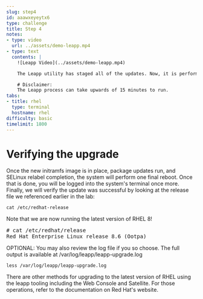 ```yaml
---
slug: step4
id: aaawxeyeytx6
type: challenge
title: Step 4
notes:
- type: video
  url: ../assets/demo-leapp.mp4
- type: text
  contents: |
    ![Leapp Video](../assets/demo-leapp.mp4)

    The Leapp utility has staged all of the updates. Now, it is performing several actions inside a temporary environment. This includes creating a new initramfs image, relabeling SELinux contexts, and well as cleaning up any remaining RHEL 7 packages.

    # Disclaimer:
    The Leapp process can take upwards of 15 minutes to run.
tabs:
- title: rhel
  type: terminal
  hostname: rhel
difficulty: basic
timelimit: 1800
---
```

# Verifying the upgrade

Once the new initramfs image is in place, package updates run, and SELinux relabel completion, the system will perform one final reboot. Once that is done, you will be logged into the system's terminal once more. Finally, we will verify the update was successful by looking at the release file we referenced earlier in the lab:

```
cat /etc/redhat-release
```

Note that we are now running the latest version of RHEL 8!

<pre class=file>
# cat /etc/redhat/release
Red Hat Enterprise Linux release 8.6 (Ootpa)
</pre>

OPTIONAL: You may also review the log file if you so choose. The full output is available at /var/log/leapp/leapp-upgrade.log

```
less /var/log/leapp/leapp-upgrade.log
```

There are other methods for upgrading to the latest version of RHEL using the leapp tooling including the Web Console and Satellite. For those operations, refer to the documentation on Red Hat's website.